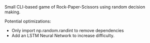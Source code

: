 Small CLI-based game of Rock-Paper-Scissors using random decision making.

Potential optimizations:
   - Only import np.random.randint to remove dependencies
   - Add an LSTM Neural Network to increase difficulty.
